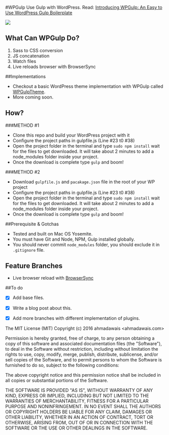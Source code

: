 #WPGulp
Use Gulp with WordPress.
Read: [Introducing WPGulp: An Easy to Use WordPress Gulp Boilerplate](https://ahmadawais.com/introducing-wpgulp-an-easy-to-use-wordpress-gulp-boilerplate/)

![](https://i.imgur.com/zzoByRC.png)

## What Can WPGulp Do?
 1. Sass to CSS conversion
 2. JS concatenation
 3. Watch files
 4. Live reloads browser with BrowserSync
 

##Implementations
- Checkout a basic WordPress theme implementation with WPGulp called [WPGulpTheme](https://github.com/ahmadawais/WPGulpTheme).
- More coming soon.

## How?
###METHOD #1
- Clone this repo and build your WordPress project with it
- Configure the project paths in gulpfile.js (Line #23 t0 #38)
- Open the project folder in the terminal and type `sudo npm install`  wait for the files to get downloaded. It will take about 2 minutes to add a node_modules folder inside your project.
- Once the download is complete type `gulp` and boom!

###METHOD #2
- Download `gulpfile.js` and `pacakage.json` file in the root of your WP project
- Configure the project paths in gulpfile.js (Line #23 t0 #38)
- Open the project folder in the terminal and type `sudo npm install`  wait for the files to get downloaded. It will take about 2 minutes to add a node_modules folder inside your project.
- Once the download is complete type `gulp` and boom!

##Prerequisite & Gotchas
- Tested and built on Mac OS Yosemite.
- You must have Git and Node, NPM, Gulp installed globally. 
- You should never commit `node_modules` folder, you should exclude it in `.gitignore` file.

## Feature Branches
- Live browser reload with [BrowserSync](https://github.com/ahmadawais/WPGulp/tree/BrowserSync)





##To do 
- [x] Add base files.
- [x] Write a blog post about this.
- [x] Add more branches with different implementation of plugins.


The MIT License (MIT)
Copyright (c) 2016 ahmadawais <ahmadawais.com>

Permission is hereby granted, free of charge, to any person obtaining a copy of this software and associated documentation files (the "Software"), to deal in the Software without restriction, including without limitation the rights to use, copy, modify, merge, publish, distribute, sublicense, and/or sell copies of the Software, and to permit persons to whom the Software is furnished to do so, subject to the following conditions:

The above copyright notice and this permission notice shall be included in all copies or substantial portions of the Software.

THE SOFTWARE IS PROVIDED "AS IS", WITHOUT WARRANTY OF ANY KIND, EXPRESS OR IMPLIED, INCLUDING BUT NOT LIMITED TO THE WARRANTIES OF MERCHANTABILITY, FITNESS FOR A PARTICULAR PURPOSE AND NONINFRINGEMENT. IN NO EVENT SHALL THE AUTHORS OR COPYRIGHT HOLDERS BE LIABLE FOR ANY CLAIM, DAMAGES OR OTHER LIABILITY, WHETHER IN AN ACTION OF CONTRACT, TORT OR OTHERWISE, ARISING FROM, OUT OF OR IN CONNECTION WITH THE SOFTWARE OR THE USE OR OTHER DEALINGS IN THE SOFTWARE.

